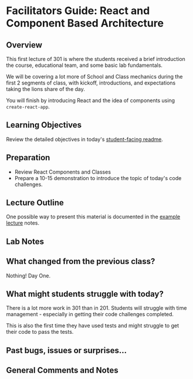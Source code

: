 # Facilitators Guide: React and Component Based Architecture

## Overview

This first lecture of 301 is where the students received a brief introduction the course, educational team, and some basic lab fundamentals.

We will be covering a lot more of School and Class mechanics during the first 2 segments of class, with kickoff, introductions, and expectations taking the lions share of the day.

You will finish by introducing React and the idea of components using `create-react-app`.

## Learning Objectives

Review the detailed objectives in today's [student-facing readme](../README.md).

## Preparation

- Review React Components and Classes
- Prepare a 10-15 demonstration to introduce the topic of today's code challenges.

## Lecture Outline

One possible way to present this material is documented in the [example lecture](./LECTURE-EXAMPLE.md) notes.

## Lab Notes

## What changed from the previous class?

Nothing! Day One.

## What might students struggle with today?

There is a lot more work in 301 than in 201. Students will struggle with time management - especially in getting their code challenges completed.

This is also the first time they have used tests and might struggle to get their code to pass the tests.

## Past bugs, issues or surprises...

## General Comments and Notes

